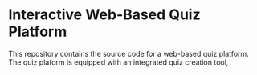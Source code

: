 #  Interactive Web-Based Quiz Platform

This repository contains the source code for a web-based quiz platform. The quiz plaform is equipped with an integrated quiz creation tool, 
